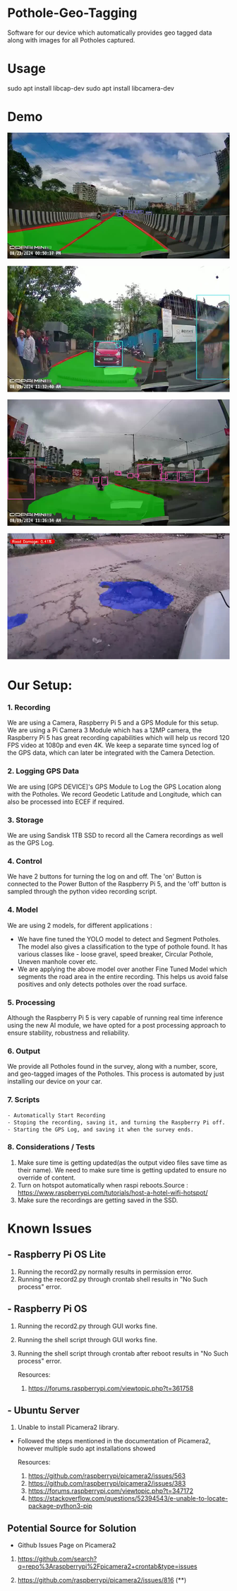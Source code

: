 # Pothole-Geo-Tagging
Software for our device which automatically provides geo tagged data along with images for all Potholes captured.

# Usage

sudo apt install libcap-dev
sudo apt install libcamera-dev

# Demo

[![Watch the Video](Markdown_Images/Ideal_Conditions.jpg)](https://youtu.be/xSB7NpzPcoU)

[![Watch the video](Markdown_Images/Challanging_Conditions_1.jpg)](https://youtu.be/4v8xGmHocmw)

[![Watch the video](Markdown_Images/Challanging_Conditions_2.jpg)](https://youtu.be/xzIqhlwG57M)

[![Watch the video](Markdown_Images/Pothole.jpg)](https://youtu.be/1VXNcupkF2w)


# Our Setup:

### 1. Recording
We are using a Camera, Raspberry Pi 5 and a GPS Module for this setup.
We are using a Pi Camera 3 Module which has a 12MP camera, the Raspberry Pi 5 has great recording capabilities which will help us record 120 FPS video at 1080p and even 4K. We keep a separate time synced log of the GPS data, which can later be integrated with the Camera Detection.

### 2. Logging GPS Data
We are using [GPS DEVICE]'s GPS Module to Log the GPS Location along with the Potholes. We record Geodetic Latitude and Longitude, which can also be processed into ECEF if required.

### 3. Storage
We are using  Sandisk 1TB SSD to record all the Camera recordings as well as the GPS Log.

### 4. Control
We have 2 buttons for turning the log on and off. The 'on' Button is connected to the Power Button of the Raspberry Pi 5, and the 'off' button is sampled through the python video recording script.

### 4. Model 
We are using 2 models, for different applications :
- We have fine tuned the YOLO model to detect and Segment Potholes. The model also gives a classification to the type of pothole found. It has various classes like - loose gravel, speed breaker, Circular Pothole, Uneven manhole cover etc.
- We are applying the above model over another Fine Tuned Model which segments the road area in the entire recording. This helps us avoid false positives and only detects potholes over the road surface.

### 5. Processing
Although the Raspberry Pi 5 is very capable of running real time inference using the new AI module, we have opted for a post processing approach to ensure stability, robustness and reliability.

### 6. Output
We provide all Potholes found in the survey, along with a number, score, and geo-tagged images of the Potholes. This process is automated by just installing our device on your car.

### 7. Scripts
    - Automatically Start Recording
    - Stoping the recording, saving it, and turning the Raspberry Pi off.
    - Starting the GPS Log, and saving it when the survey ends.

### 8. Considerations / Tests

1. Make sure time is getting updated(as the output video files save time as their name). We need to make sure time is getting updated to ensure no override of content. 
2. Turn on hotspot automatically when raspi reboots.Source : https://www.raspberrypi.com/tutorials/host-a-hotel-wifi-hotspot/
3. Make sure the recordings are getting saved in the SSD.

# Known Issues

## - Raspberry Pi OS Lite
1. Running the record2.py normally results in permission error.
2. Running the record2.py through crontab shell results in "No Such process" error.

## - Raspberry Pi OS
1. Running the record2.py through GUI works fine.
2. Running the shell script through GUI works fine.
3. Running the shell script through crontab after reboot results in "No Such process" error.

    Resources:
    1. https://forums.raspberrypi.com/viewtopic.php?t=361758

## - Ubuntu Server
1. Unable to install Picamera2 library.
- Followed the steps mentioned in the documentation of Picamera2, however multiple sudo apt installations showed 

    Resources:
    1. https://github.com/raspberrypi/picamera2/issues/563
    2. https://github.com/raspberrypi/picamera2/issues/383
    3. https://forums.raspberrypi.com/viewtopic.php?t=347172
    4. https://stackoverflow.com/questions/52394543/e-unable-to-locate-package-python3-pip
    


## Potential Source for Solution
- Github Issues Page on Picamera2
1. https://github.com/search?q=repo%3Araspberrypi%2Fpicamera2+crontab&type=issues

2. https://github.com/raspberrypi/picamera2/issues/816 (**)


